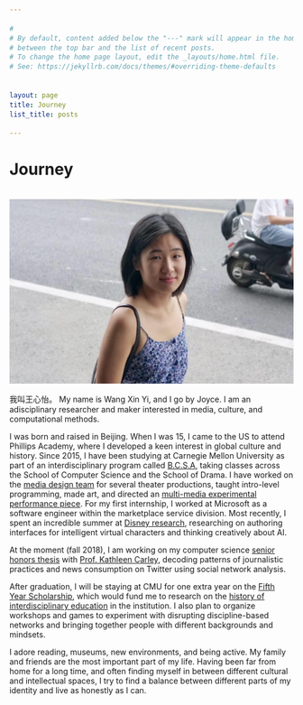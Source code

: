 ```yaml
---

#
# By default, content added below the "---" mark will appear in the home page
# between the top bar and the list of recent posts.
# To change the home page layout, edit the _layouts/home.html file.
# See: https://jekyllrb.com/docs/themes/#overriding-theme-defaults


layout: page
title: Journey
list_title: posts

---
```


# Journey

<br>

<img src="/assets/headshot.png" class="img-headshot" alt="">

我叫王心怡。 My name is Wang Xin Yi, and I go by Joyce. I am an adisciplinary researcher and maker interested in media, culture, and computational methods.

I was born and raised in Beijing. When I was 15, I came to the US to attend Phillips Academy, where I developed a keen interest in global culture and history. Since 2015, I have been studying at Carnegie Mellon University as part of an interdisciplinary program called [B.C.S.A](http://www.flong.com/blog/2017/the-rigor-of-cmus-bcsa-degree/), taking classes across the School of Computer Science and the School of Drama. I have worked on the [media design team](/theater/2017/11/05/Sock.html) for several theater productions, taught intro-level programming, made art, and  directed an [multi-media experimental performance piece](/theater/2017/12/10/Translations.html). For my first internship, I worked at Microsoft as a software engineer within the marketplace service division. Most recently, I spent an incredible summer at [Disney research](https://www.disneyresearch.com/), researching on authoring interfaces for intelligent virtual characters and thinking creatively about AI.

At the moment (fall 2018), I am working on my computer science [senior honors thesis](https://github.com/joyceeexinyiwang/SocietalComputing) with [Prof. Kathleen Carley](http://www.casos.cs.cmu.edu/bios/carley/carley.html), decoding patterns of journalistic practices and news consumption on Twitter using social network analysis.

After graduation, I will be staying at CMU for one extra year on the [Fifth Year Scholarship](https://www.cmu.edu/student-affairs/dean/fifth/index.html), which would fund me to research on the [history of interdisciplinary education](https://github.com/joyceeexinyiwang/FYS) in the institution. I also plan to organize workshops and games to experiment with disrupting discipline-based networks and bringing together people with different backgrounds and mindsets.

I adore reading, museums, new environments, and being active. My family and friends are the most important part of my life. Having been far from home for a long time, and often finding myself in between different cultural and intellectual spaces, I try to find a balance between different parts of my identity and live as honestly as I can.

